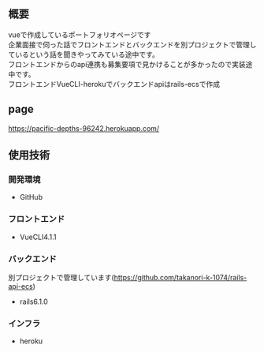 ## 概要
vueで作成しているポートフォリオページです<br>
企業面接で伺った話でフロントエンドとバックエンドを別プロジェクトで管理しているという話を聞きやってみている途中です。<br>
フロントエンドからのapi連携も募集要項で見かけることが多かったので実装途中です。<br>
フロントエンドVueCLI-herokuでバックエンドapiはrails-ecsで作成
## page
https://pacific-depths-96242.herokuapp.com/


## 使用技術

### 開発環境

- GitHub
### フロントエンド

- VueCLI4.1.1

### バックエンド
別プロジェクトで管理しています(https://github.com/takanori-k-1074/rails-api-ecs)<br>
- rails6.1.0

### インフラ

- heroku
